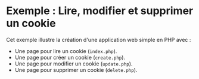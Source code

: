 # Exemple : Lire, modifier et supprimer un cookie

Cet exemple illustre la création d'une application web simple en PHP avec :

- Une page pour lire un cookie (`index.php`).
- Une page pour créer un cookie (`create.php`).
- Une page pour modifier un cookie (`update.php`).
- Une page pour supprimer un cookie (`delete.php`).
